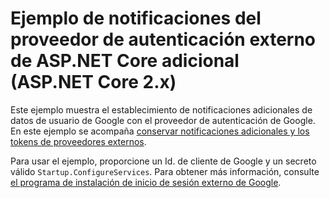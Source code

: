 # <a name="aspnet-core-external-authentication-provider-additional-claims-sample-aspnet-core-2x"></a>Ejemplo de notificaciones del proveedor de autenticación externo de ASP.NET Core adicional (ASP.NET Core 2.x)

Este ejemplo muestra el establecimiento de notificaciones adicionales de datos de usuario de Google con el proveedor de autenticación de Google. En este ejemplo se acompaña [conservar notificaciones adicionales y los tokens de proveedores externos](https://docs.microsoft.com/aspnet/core/security/authentication/social/additional-claims).

Para usar el ejemplo, proporcione un Id. de cliente de Google y un secreto válido `Startup.ConfigureServices`. Para obtener más información, consulte [el programa de instalación de inicio de sesión externo de Google](https://docs.microsoft.com/aspnet/core/security/authentication/social/google-logins).
